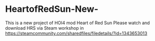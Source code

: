 # HeartofRedSun-New-
This is a new project of HOI4 mod Heart of Red Sun
Please watch and download HRS via Steam workshop in https://steamcommunity.com/sharedfiles/filedetails/?id=1343653013

